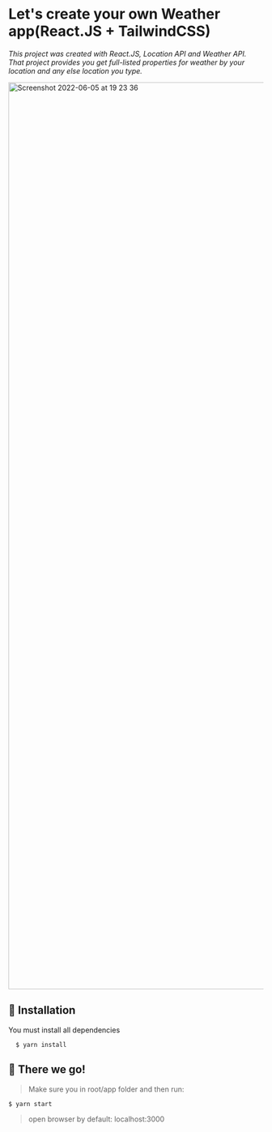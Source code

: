 # Let's create your own Weather app(React.JS + TailwindCSS)
*This project was created with React.JS, Location API and Weather API. That project provides you get full-listed properties for weather by your location and any else location you type.*

<img width="1792" alt="Screenshot 2022-06-05 at 19 23 36" src="https://user-images.githubusercontent.com/106757584/172061287-e99e9d85-005e-4357-bc08-945bc378d68e.png">


## 🌱 Installation
You must install all dependencies

```
  $ yarn install
```


## 🚀 There we go!
> Make sure you in root/app folder and then run:

``` $ yarn start ```

> open browser by default: localhost:3000
